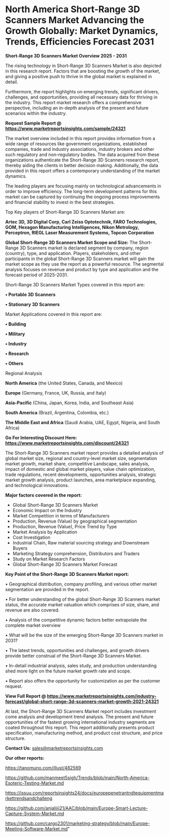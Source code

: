 # North America Short-Range 3D Scanners Market Advancing the Growth Globally: Market Dynamics, Trends, Efficiencies Forecast 2031

<Strong> Short-Range 3D Scanners Market Overview 2025 - 2031</strong>

The rising technology in Short-Range 3D Scanners Market is also depicted in this research report. Factors that are boosting the growth of the market, and giving a positive push to thrive in the global market is explained in detail.

Furthermore, the report highlights on emerging trends, significant drivers, challenges, and opportunities, providing all necessary data for thriving in the industry. This report market research offers a comprehensive perspective, including an in-depth analysis of the present and future scenarios within the industry.

<strong>Request Sample Report @ <a href=https://www.marketreportsinsights.com/sample/24321>https://www.marketreportsinsights.com/sample/24321</a></strong>

The market overview included in this report provides information from a wide range of resources like government organizations, established companies, trade and industry associations, industry brokers and other such regulatory and non-regulatory bodies. The data acquired from these organizations authenticate the Short-Range 3D Scanners research report, thereby aiding the clients in better decision making. Additionally, the data provided in this report offers a contemporary understanding of the market dynamics.

The leading players are focusing mainly on technological advancements in order to improve efficiency. The long-term development patterns for this market can be captured by continuing the ongoing process improvements and financial stability to invest in the best strategies.

Top Key players of Short-Range 3D Scanners Market are:

<strong>Artec 3D, 3D Digital Corp, Carl Zeiss Optotechnik, FARO Technologies, GOM, Hexagon Manufacturing Intelligences, Nikon Metrology, Perceptron, RIEGL Laser Measurement Systems, Topcon Corporation</strong>

<strong><b>Global Short-Range 3D Scanners Market Scope and Size:</b></strong>
The Short-Range 3D Scanners market is declared segment by company, region (country), type, and application. Players, stakeholders, and other participants in the global Short-Range 3D Scanners market will gain the market scope as they use the report as a powerful resource. The segmental analysis focuses on revenue and product by type and application and the forecast period of 2025-2031.

Short-Range 3D Scanners Market Types covered in this report are:

<strong>• Portable 3D Scanners

• Stationary 3D Scanners</strong>

Market Applications covered in this report are:

<strong>• Building

• Military

• Industry

• Research

• Others</strong> 

Regional Analysis

<strong>North America</strong> (the United States, Canada, and Mexico)

<strong>Europe</strong> (Germany, France, UK, Russia, and Italy)

<strong>Asia-Pacific</strong> (China, Japan, Korea, India, and Southeast Asia)

<strong>South America</strong> (Brazil, Argentina, Colombia, etc.)

<strong>The Middle East and Africa</strong> (Saudi Arabia, UAE, Egypt, Nigeria, and South Africa)

<strong>Go For Interesting Discount Here: <a href=https://www.marketreportsinsights.com/discount/24321>https://www.marketreportsinsights.com/discount/24321</a></strong>

The Short-Range 3D Scanners market report provides a detailed analysis of global market size, regional and country-level market size, segmentation market growth, market share, competitive Landscape, sales analysis, impact of domestic and global market players, value chain optimization, trade regulations, recent developments, opportunities analysis, strategic market growth analysis, product launches, area marketplace expanding, and technological innovations.

<strong><b>Major factors covered in the report:</b></strong>
<ul>
  <li>Global Short-Range 3D Scanners Market </li>
  <li>Economic Impact on the Industry</li>
  <li>Market Competition in terms of Manufacturers</li>
  <li>Production, Revenue (Value) by geographical segmentation</li>
  <li>Production, Revenue (Value), Price Trend by Type</li>
  <li>Market Analysis by Application</li>
  <li>Cost Investigation</li>
  <li>Industrial Chain, Raw material sourcing strategy and Downstream Buyers</li>
  <li>Marketing Strategy comprehension, Distributors and Traders</li>
  <li>Study on Market Research Factors</li>
  <li>Global Short-Range 3D Scanners Market Forecast</li>
</ul>

<strong><b>Key Point of the Short-Range 3D Scanners Market report:</b></strong>

• Geographical distribution, company profiling, and various other market segmentation are provided in the report.

• For better understanding of the global Short-Range 3D Scanners market status, the accurate market valuation which comprises of size, share, and revenue are also covered.

• Analysis of the competitive dynamic factors better extrapolate the complete market overview

• What will be the size of the emerging Short-Range 3D Scanners market in 2031?

• The latest trends, opportunities and challenges, and growth drivers provide better construal of the Short-Range 3D Scanners Market.

• In-detail industrial analysis, sales study, and production understanding shed more light on the future market growth rate and scope.

• Report also offers the opportunity for customization as per the customer request.

<strong><b>View Full Report @ <a href=https://www.marketreportsinsights.com/industry-forecast/global-short-range-3d-scanners-market-growth-2021-24321>https://www.marketreportsinsights.com/industry-forecast/global-short-range-3d-scanners-market-growth-2021-24321</a></b></strong>


At last, the Short-Range 3D Scanners Market report includes investment come analysis and development trend analysis. The present and future opportunities of the fastest growing international industry segments are coated throughout this report. This report additionally presents product specification, manufacturing method, and product cost structure, and price structure.

<strong>Contact Us:</strong>
sales@marketreportsinsights.com

<strong>Our other reports:</strong>

<a href=https://tanomuno.com/illust/482569>https://tanomuno.com/illust/482569</a>

<a href=https://github.com/manmeet5sigh/Trends/blob/main/North-America-Esoteric-Testing-Market.md>https://github.com/manmeet5sigh/Trends/blob/main/North-America-Esoteric-Testing-Market.md</a>

<a href=https://issuu.com/reportsinsights24/docs/europepenetrantndtequipmentmarkettrendsandchalleng>https://issuu.com/reportsinsights24/docs/europepenetrantndtequipmentmarkettrendsandchalleng</a>

<a href=https://github.com/anjaliiii21/AAC/blob/main/Europe-Smart-Lecture-Capture-System-Market.md>https://github.com/anjaliiii21/AAC/blob/main/Europe-Smart-Lecture-Capture-System-Market.md</a>

<a href=https://github.com/cargo2301/marketing-strategy/blob/main/Europe-Meeting-Software-Market.md>https://github.com/cargo2301/marketing-strategy/blob/main/Europe-Meeting-Software-Market.md</a>"
